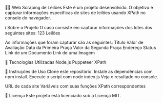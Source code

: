 🕵️‍♂️ Web Scraping de Leilões Este é um projeto desenvolvido. O objetivo é capturar informações específicas de sites de leilões usando XPath no console do navegador.

ℹ️ Sobre o Projeto O caso consiste em capturar informações dos lotes dos seguintes sites: 123 Leilões

As informações que foram capturar são as seguintes: Título Valor de Avaliação Data da Primeira Praça Valor da Segunda Praça Endereço Status Link de um Documento Link de uma Imagem

🚀 Tecnologias Utilizadas Node.js Puppeteer XPath

📝 Instruções de Uso Clone este repositório. Instale as dependências com npm install. Execute o script com node index.js Veja o resultado no console.

URL de cada site Variáveis com suas funções XPath correspondentes

📝 Licença Este projeto está licenciado sob a Licença MIT.
